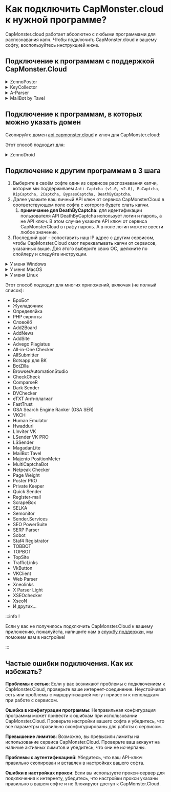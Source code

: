 ﻿# Как подключить CapMonster.cloud к нужной программе?
CapMonster.cloud работает абсолютно с любыми программами для распознавания капч. Чтобы подключить CapMonster.cloud к вашему софту, воспользуйтесь инструкцией ниже.
## **Подключение к программам с поддержкой CapMonster.Cloud** 
<details>
    <summary>ZennoPoster</summary>

![](zennoposter.png)
</details>

<details>
    <summary>KeyCollector</summary>

Выберите “Использовать CapMonster.cloud“ и укажите ваш персональный API-ключ.

![](Aspose.Words.65ffb1d6-0a55-415c-84ac-f87a8022a7cc.003.png)
</details>

<details>
    <summary>A-Parser</summary>

Для разгадывания reCAPTCHA выберите “Util::ReCaptca2“ и укажите ключ для соответствующего поля Provider.

![](aparser.png) 

Для решения обычных капч нужно выбрать “Util::Antigate“ и указать “api.capmonster.cloud“ в качестве значения для “Antigate domain“. А в поле “key” - ваш личный API-ключ.

![](aparser2.png)
</details>

<details>
    <summary>MailBot by Tavel</summary>

![](Aspose.Words.65ffb1d6-0a55-415c-84ac-f87a8022a7cc.006.png)
</details>

## **Подключение к программам, в которых можно указать домен**
Скопируйте домен [api.capmonster.cloud](https://api.capmonster.cloud) и ключ для CapMonster.cloud:

Этот способ подходит для:

<details>
    <summary>ZennoDroid</summary>

![](Aspose.Words.65ffb1d6-0a55-415c-84ac-f87a8022a7cc.007.png)
</details>

## **Подключение к другим программам в 3 шага**
1. Выберите в своём софте один из сервисов распознавания капчи, которые мы поддерживаем
   `Anti-Captcha (v1.0, v2.0), RuCaptcha, RipCaptcha, 2Captcha, BypassCaptcha, DeathByCaptcha`.
1. Далее укажите ваш личный API ключ от сервиса CapMonsterCloud в соответствующем поле софта с которого будете слать капчи.
   1. **примечание для DeathByCaptcha:** для идентификации пользователя API DeathByCaptcha использует логин и пароль, а не API ключ. В этом случае укажите API ключ от сервиса CapMonsterCloud в графу пароль. А в поле логин можете ввести любое значение.
1. Последний шаг - сопоставить наш IP адрес с другим сервисом, чтобы CapMonster.Cloud смог перехватывать капчи от сервисов, указанных выше. Для этого выберите свою OC, щелкните по спойлеру и следуйте инструкции.

<details>
    <summary>У меня Windows</summary>

Перейдите в папку: C:\Windows\System32\drivers\etc\ и найдите там файл **hosts**. Откройте его с помощью блокнота и добавьте в самый конец строки:
```
# capmonster.cloud begin

65.21.216.235 rucaptcha.com

65.21.216.235 ripcaptcha.com

65.21.216.235 imacros2.rucaptcha.com

65.21.216.235 2captcha.com

65.21.216.235 imacros2.2captcha.com

65.21.216.235 dc.antigate.com

65.21.216.235 anti-captcha.net

65.21.216.235 antigate.com

65.21.216.235 anticaptcha.com

65.21.216.235 www.anti-captcha.net

65.21.216.235 www.antigate.com

65.21.216.235 www.anticaptcha.com

65.21.216.235 anti-captcha.com

65.21.216.235 api.anti-captcha.com

65.21.216.235 bypasscaptcha.com

65.21.216.235 www.bypasscaptcha.com

65.21.216.235 api.dbcapi.me

65.21.216.235 api.deathbycaptcha.com

65.21.216.235 api.deathbycaptcha.eu

65.21.216.235 api.dbc.me

# capmonster.cloud end
```
Сохраните.
:::info
В некоторых случаях могут потребоваться права администратора для сохранения файла. Тогда необходимо будет выполнить следующие простые шаги:

1. Начните вводить «Блокнот» в поле поиска на панели задач. Когда нужный результат будет найден, нажмите по нему правой кнопкой мыши и выберите пункт «Запуск от имени администратора».

  ![](Aspose.Words.65ffb1d6-0a55-415c-84ac-f87a8022a7cc.008.png)

1. В меню блокнота выберите Файл — Открыть и укажите путь к файлу hosts в папке *C:\Windows\System32\drivers\etc.* Если в этой папке присутствует несколько файлов с таким именем, открывайте тот, который не имеет никакого расширения.
1. Внесите необходимые изменения в файл hosts и после чего сохраните файл через меню.
:::

Попробуйте зайти на любой из этих доменов. Если все сделано правильно - откроется белая страница. Если у вас не получилось, напишите нам в [службу поддержки](https://helpdesk.zennolab.com/conversation/new), мы поможем вам в настройке!
</details>

<details>
    <summary>У меня MacOS</summary>

Откройте терминал Терминал используя поиск Spotlight или через Launchpad

![](Aspose.Words.65ffb1d6-0a55-415c-84ac-f87a8022a7cc.009.png) 

В окне приложения введите команду открытия текстового редактора Nano: `sudo nano /etc/hosts`

После ввода команды нажмите клавишу «Ввод», введите свой пароль администратора и снова нажмите «Ввод». 

:::info
Процесс ввода пароля администратора визуально никак не отображается — это нормально. Просто введите пароль на клавиатуре, нажмите «Ввод» и всё сработает.
:::

Теперь вы находитесь в текстовом редакторе Nano.

:::info
Мышь и трекпад здесь не работают, можно использовать только клавиатуру Mac.
:::

Добавьте в самый конец документа строки:

```
# capmonster.cloud begin

65.21.216.235 rucaptcha.com

65.21.216.235 ripcaptcha.com

65.21.216.235 imacros2.rucaptcha.com

65.21.216.235 2captcha.com

65.21.216.235 imacros2.2captcha.com

65.21.216.235 dc.antigate.com

65.21.216.235 anti-captcha.net

65.21.216.235 antigate.com

65.21.216.235 anticaptcha.com

65.21.216.235 www.anti-captcha.net

65.21.216.235 www.antigate.com

65.21.216.235 www.anticaptcha.com

65.21.216.235 anti-captcha.com

65.21.216.235 api.anti-captcha.com

65.21.216.235 bypasscaptcha.com

65.21.216.235 www.bypasscaptcha.com

65.21.216.235 api.dbcapi.me

65.21.216.235 api.deathbycaptcha.com

65.21.216.235 api.deathbycaptcha.eu

65.21.216.235 api.dbc.me

# capmonster.cloud end
```

После внесения изменений нажмите сочетание клавиш Control+O, чтобы применить их. После этого нажмите Control+X и «Ввод» для выхода из редактора. 

Чтобы увидеть изменения, осталось очистить кеш ДНС. Для этого введите команду: `sudo killall -HUP mDNSResponder`. Это очистит кеш DNS на Mac и операционная система увидит внесённые изменения в файле Hosts.

Попробуйте зайти на любой из этих доменов. Если все сделано правильно - откроется белая страница. Если у вас не получилось, напишите нам в [службу поддержки](https://helpdesk.zennolab.com/conversation/new), мы поможем вам в настройке!
</details>

<details>
    <summary>У меня Linux</summary>

Откройте терминал и введите команду открытия текстового редактора Nano: `sudo nano /etc/hosts`

После ввода команды нажмите клавишу «Ввод». Теперь вы находитесь в текстовом редакторе Nano. 

Добавьте в самый конец документа строки:
```
# capmonster.cloud begin

65.21.216.235 rucaptcha.com

65.21.216.235 ripcaptcha.com

65.21.216.235 imacros2.rucaptcha.com

65.21.216.235 2captcha.com

65.21.216.235 imacros2.2captcha.com

65.21.216.235 dc.antigate.com

65.21.216.235 anti-captcha.net

65.21.216.235 antigate.com

65.21.216.235 anticaptcha.com

65.21.216.235 www.anti-captcha.net

65.21.216.235 www.antigate.com

65.21.216.235 www.anticaptcha.com

65.21.216.235 anti-captcha.com

65.21.216.235 api.anti-captcha.com

65.21.216.235 bypasscaptcha.com

65.21.216.235 www.bypasscaptcha.com

65.21.216.235 api.dbcapi.me

65.21.216.235 api.deathbycaptcha.com

65.21.216.235 api.deathbycaptcha.eu

65.21.216.235 api.dbc.me

# capmonster.cloud end
```

После внесения изменений нажмите сочетание клавиш Control+X, а затем «Y» чтобы применить их. 

Теперь попробуйте зайти на любой из этих доменов. Если все сделано правильно - откроется белая страница. Если у вас не получилось, напишите нам в [службу поддержки](https://helpdesk.zennolab.com/conversation/new), мы поможем вам в настройке!
</details>

Этот способ подходит для многих приложений, включая (не полный список):

- БроБот
- Жукладочник
- Определяйка
- PHP скрипты
- Словоёб
- Add2Board
- AddNews
- AddSite
- Advego Plagiatus
- All-in-One Checker
- AllSubmitter
- Botsapp для ВК
- BotZilla
- BrowserAutomationStudio
- CheckCheck
- ComparseR
- Dark Sender
- DVChecker
- eTXT Антиплагиат
- FastTrust
- GSA Search Engine Ranker (GSA SER)
- VKCH
- Human Emulator
- Hwaddurl
- LInviter VK
- LSender VK PRO
- LSSender
- MagadanLite
- MailBot Tavel
- Majento PositionMeter
- MultiCaptchaBot
- Netpeak Checker
- Page Weight
- Poster PRO
- Private Keeper
- Quick Sender
- Register-mail
- ScrapeBox
- SELKA
- Semonitor
- Sender.Services
- SEO PowerSuite
- SERP Parser
- Sobot
- Staf4 Registrator
- TOBBOT
- TOPBOT
- TopSite
- TrafficLinks
- VkButton
- VKClient
- Web Parser
- Xneolinks
- X Parser Light
- XSEOchecker
- XseoN
- И других…

:::info !

Если у вас не получилось подключить CapMonster.Cloud к вашему приложению, пожалуйста, напишите нам в [службу поддержки](https://helpdesk.zennolab.com/conversation/new), мы поможем вам в настройке!

:::

[ref1]: Aspose.Words.65ffb1d6-0a55-415c-84ac-f87a8022a7cc.001.png


## **Частые ошибки подключения. Как их избежать?**

**Проблемы с сетью**: Если у вас возникают проблемы с подключением к CapMonster.Cloud, проверьте ваше интернет-соединение. Неустойчивая сеть или проблемы с маршрутизацией могут привести к неполадкам при работе с сервисом.

**Ошибка в конфигурации программы**: Неправильная конфигурация программы может привести к ошибкам при использовании CapMonster.Cloud. Проверьте настройки вашего софта и убедитесь, что все параметры правильно сконфигурированы для работы с сервисом.

**Превышение лимитов**: Возможно, вы превысили лимиты на использование сервиса CapMonster.Cloud. Проверьте ваш аккаунт на наличие активных лимитов и убедитесь, что они не исчерпаны.

**Проблемы с аутентификацией**: Убедитесь, что ваш API-ключ правильно скопирован и вставлен в настройках вашего софта.

**Ошибки в настройках прокси**: Если вы используете прокси-сервер для подключения к интернету, убедитесь, что настройки прокси указаны правильно в вашем софте и не блокируют доступ к CapMonster.Cloud.
